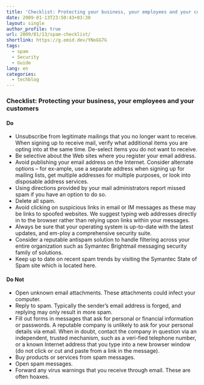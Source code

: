 ```yaml
---
title: 'Checklist: Protecting your business, your employees and your customers'
date: 2009-01-13T23:50:43+03:30
layout: single
author_profile: true
url: 2009/01/13/spam-checklist/
shortlink: https://g.omid.dev/YNoGG7G
tags:
  - spam
  - Security
  - Guide
lang: en
categories: 
  - techblog
---
```

### Checklist: Protecting your business, your employees and your customers

#### Do

*   Unsubscribe from legitimate mailings that you no longer want to receive. When signing up to receive mail, verify what additional items you are opting into at the same time. De-select items you do not want to receive.
*   Be selective about the Web sites where you register your email address.
*   Avoid publishing your email address on the Internet. Consider alternate options – for ex-ample, use a separate address when signing up for mailing lists, get multiple addresses for multiple purposes, or look into disposable address services.
*   Using directions provided by your mail administrators report missed spam if you have an option to do so.
*   Delete all spam.
*   Avoid clicking on suspicious links in email or IM messages as these may be links to spoofed websites. We suggest typing web addresses directly in to the browser rather than relying upon links within your messages.
*   Always be sure that your operating system is up-to-date with the latest updates, and em-ploy a comprehensive security suite.
*   Consider a reputable antispam solution to handle filtering across your entire organization such as Symantec Brightmail messaging security family of solutions.
*   Keep up to date on recent spam trends by visiting the Symantec State of Spam site which is located here.

#### Do Not

*   Open unknown email attachments. These attachments could infect your computer.
*   Reply to spam. Typically the sender’s email address is forged, and replying may only result in more spam.
*   Fill out forms in messages that ask for personal or financial information or passwords. A reputable company is unlikely to ask for your personal details via email. When in doubt, contact the company in question via an independent, trusted mechanism, such as a veri-fied telephone number, or a known Internet address that you type into a new browser window (do not click or cut and paste from a link in the message).
*   Buy products or services from spam messages.
*   Open spam messages.
*   Forward any virus warnings that you receive through email. These are often hoaxes.
